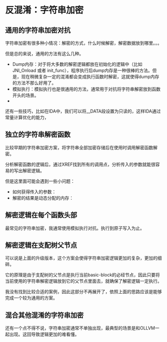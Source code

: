 # 反混淆：字符串加密

## 通用的字符串加密对抗

字符串加密有很多种小情况：解密的方式，什么时候解密，解密数据放到哪里。。。

但是总的来说，通用的方法有这么几种。

* Dump内存：对于将大多数的解密逻辑都放在初始化的逻辑中（比如JNI\_Onload 或者 init\_func），程序执行后dump内存是一种很棒的方法。但是，现在稍微复杂一定的混淆都会变成执行函数时解密，这就使得dump内存的方法不那么好用了。
* 模拟执行：模拟执行也是很通用的方法，通常用于对抗将字符串解密放到函数开头的场景。
*



还有一些技巧，比如在IDA中，我们可以将\_\_DATA段设置为只读的，这样IDA通过常量计算优化的能力，

## 独立的字符串解密函数

比较早期的字符串加密方案，将字符串全部加密存储后在使用时调用解密函数解密。

分析解密函数的逻辑后，通过XREF找到所有的调用点，分析传入的参数就能很容易的写出解密逻辑。

但是这里面可能会遇到一些小问题：

* 如何获得传入的参数：
* 解密的结果是动态分配的内存：

## 解密逻辑在每个函数头部

最常见的字符串加密，我通常使用模拟执行对抗。执行到原子写入为止。



## 解密逻辑在支配树父节点

可以说是上面的升级版本，这个方案会使得字符串加密逻辑更加的复杂，更加的细碎。

它的原理是由于支配树的父节点是执行当前basic-block的必经节点，因此只要将当前使用的字符串解密逻辑放到它的父节点里面去，就确保了解密逻辑一定执行。

我没有找到比较合适的案例，因此这部分不再展开了，依照上面的思路应该是能够完成一个较为通用的方案。



## 混合其他混淆的字符串加密

还有一个点不得不说，字符串加密通常不单独出现，最典型的场景是和OLLVM一起出现。这回导致逻辑更加的难看懂。
